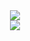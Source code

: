 <div align="center">
      <img src="https://github.com/user-attachments/assets/0a62cd15-3052-4e45-b478-44f601a401db">
</div>

<div align="center">
      <img src="https://github.com/user-attachments/assets/5cd5eb8f-9ef9-4fec-bd13-6246761271f4
">
</div>
